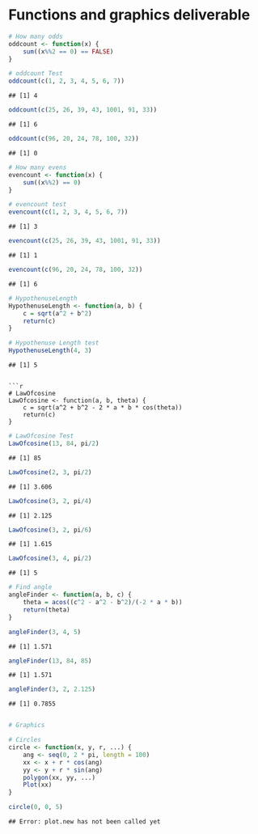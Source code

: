 Functions and graphics deliverable
========================================================


```r
# How many odds
oddcount <- function(x) {
    sum((x%%2 == 0) == FALSE)
}
```


```r
# oddcount Test
oddcount(c(1, 2, 3, 4, 5, 6, 7))
```

```
## [1] 4
```

```r
oddcount(c(25, 26, 39, 43, 1001, 91, 33))
```

```
## [1] 6
```

```r
oddcount(c(96, 20, 24, 78, 100, 32))
```

```
## [1] 0
```

```r
# How many evens
evencount <- function(x) {
    sum((x%%2) == 0)
}
```

```r
# evencount test
evencount(c(1, 2, 3, 4, 5, 6, 7))
```

```
## [1] 3
```

```r
evencount(c(25, 26, 39, 43, 1001, 91, 33))
```

```
## [1] 1
```

```r
evencount(c(96, 20, 24, 78, 100, 32))
```

```
## [1] 6
```


```r
# HypothenuseLength
HypothenuseLength <- function(a, b) {
    c = sqrt(a^2 + b^2)
    return(c)
}
```



```r
# Hypothenuse Length test
HypothenuseLength(4, 3)
```

```
## [1] 5
```


```

```r
# LawOfcosine
LawOfcosine <- function(a, b, theta) {
    c = sqrt(a^2 + b^2 - 2 * a * b * cos(theta))
    return(c)
}
```


```r
# LawOfcosine Test
LawOfcosine(13, 84, pi/2)
```

```
## [1] 85
```

```r
LawOfcosine(2, 3, pi/2)
```

```
## [1] 3.606
```

```r
LawOfcosine(3, 2, pi/4)
```

```
## [1] 2.125
```

```r
LawOfcosine(3, 2, pi/6)
```

```
## [1] 1.615
```

```r
LawOfcosine(3, 4, pi/2)
```

```
## [1] 5
```



```r
# Find angle
angleFinder <- function(a, b, c) {
    theta = acos((c^2 - a^2 - b^2)/(-2 * a * b))
    return(theta)
}
```


```r
angleFinder(3, 4, 5)
```

```
## [1] 1.571
```

```r
angleFinder(13, 84, 85)
```

```
## [1] 1.571
```

```r
angleFinder(3, 2, 2.125)
```

```
## [1] 0.7855
```

```r

# Graphics

```

```r
# Circles
circle <- function(x, y, r, ...) {
    ang <- seq(0, 2 * pi, length = 100)
    xx <- x + r * cos(ang)
    yy <- y + r * sin(ang)
    polygon(xx, yy, ...)
    Plot(xx)
}
```

```r
circle(0, 0, 5)
```

```
## Error: plot.new has not been called yet
```


